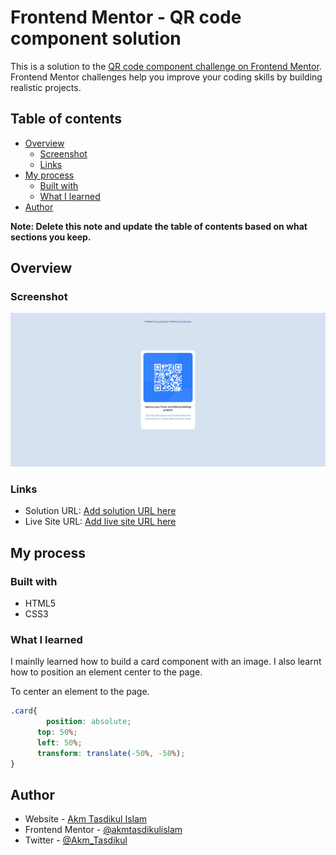# Frontend Mentor - QR code component solution

This is a solution to the [QR code component challenge on Frontend Mentor](https://www.frontendmentor.io/challenges/qr-code-component-iux_sIO_H). Frontend Mentor challenges help you improve your coding skills by building realistic projects. 

## Table of contents

- [Overview](#overview)
  - [Screenshot](#screenshot)
  - [Links](#links)
- [My process](#my-process)
  - [Built with](#built-with)
  - [What I learned](#what-i-learned)
- [Author](#author)


**Note: Delete this note and update the table of contents based on what sections you keep.**

## Overview

### Screenshot

![](./screenshot.png)

### Links

- Solution URL: [Add solution URL here](https://github.com/akmtasdikulislam/qr-code-component)
- Live Site URL: [Add live site URL here](https://akmtasdikulislam.github.io/qr-code-component/)

## My process

### Built with

- HTML5
- CSS3


### What I learned

I mainlly learned how to build a card component with an image. I also learnt how to position an element center to the page.

To center an element to the page.

```css
.card{
        position: absolute;
      top: 50%;
      left: 50%;
      transform: translate(-50%, -50%);
}
```

## Author

- Website - [Akm Tasdikul Islam](http://www.tasdikul.rf.gd)
- Frontend Mentor - [@akmtasdikulislam](https://www.frontendmentor.io/profile/akmtasdikulislam)
- Twitter - [@Akm_Tasdikul](https://www.twitter.com/Akm_Tasdikul)

